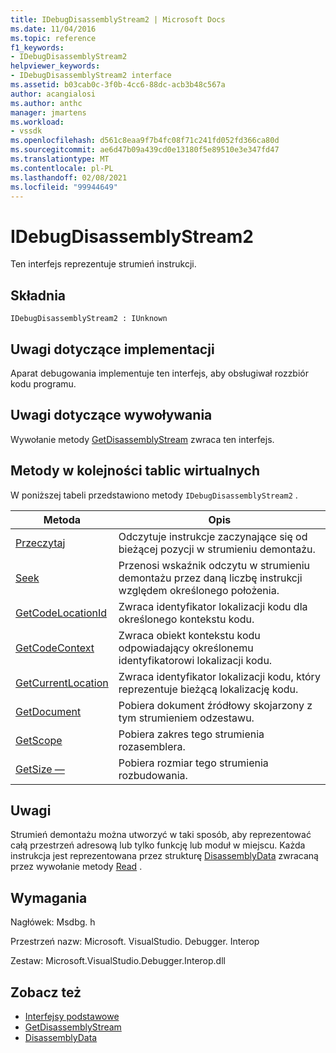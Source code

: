 ```yaml
---
title: IDebugDisassemblyStream2 | Microsoft Docs
ms.date: 11/04/2016
ms.topic: reference
f1_keywords:
- IDebugDisassemblyStream2
helpviewer_keywords:
- IDebugDisassemblyStream2 interface
ms.assetid: b03cab0c-3f0b-4cc6-88dc-acb3b48c567a
author: acangialosi
ms.author: anthc
manager: jmartens
ms.workload:
- vssdk
ms.openlocfilehash: d561c8eaa9f7b4fc08f71c241fd052fd366ca80d
ms.sourcegitcommit: ae6d47b09a439cd0e13180f5e89510e3e347fd47
ms.translationtype: MT
ms.contentlocale: pl-PL
ms.lasthandoff: 02/08/2021
ms.locfileid: "99944649"
---
```

# <a name="idebugdisassemblystream2"></a>IDebugDisassemblyStream2
Ten interfejs reprezentuje strumień instrukcji.

## <a name="syntax"></a>Składnia

```
IDebugDisassemblyStream2 : IUnknown
```

## <a name="notes-for-implementers"></a>Uwagi dotyczące implementacji
 Aparat debugowania implementuje ten interfejs, aby obsługiwał rozzbiór kodu programu.

## <a name="notes-for-callers"></a>Uwagi dotyczące wywoływania
 Wywołanie metody [GetDisassemblyStream](../../../extensibility/debugger/reference/idebugprogram2-getdisassemblystream.md) zwraca ten interfejs.

## <a name="methods-in-vtable-order"></a>Metody w kolejności tablic wirtualnych
 W poniższej tabeli przedstawiono metody `IDebugDisassemblyStream2` .

|Metoda|Opis|
|------------|-----------------|
|[Przeczytaj](../../../extensibility/debugger/reference/idebugdisassemblystream2-read.md)|Odczytuje instrukcje zaczynające się od bieżącej pozycji w strumieniu demontażu.|
|[Seek](../../../extensibility/debugger/reference/idebugdisassemblystream2-seek.md)|Przenosi wskaźnik odczytu w strumieniu demontażu przez daną liczbę instrukcji względem określonego położenia.|
|[GetCodeLocationId](../../../extensibility/debugger/reference/idebugdisassemblystream2-getcodelocationid.md)|Zwraca identyfikator lokalizacji kodu dla określonego kontekstu kodu.|
|[GetCodeContext](../../../extensibility/debugger/reference/idebugdisassemblystream2-getcodecontext.md)|Zwraca obiekt kontekstu kodu odpowiadający określonemu identyfikatorowi lokalizacji kodu.|
|[GetCurrentLocation](../../../extensibility/debugger/reference/idebugdisassemblystream2-getcurrentlocation.md)|Zwraca identyfikator lokalizacji kodu, który reprezentuje bieżącą lokalizację kodu.|
|[GetDocument](../../../extensibility/debugger/reference/idebugdisassemblystream2-getdocument.md)|Pobiera dokument źródłowy skojarzony z tym strumieniem odzestawu.|
|[GetScope](../../../extensibility/debugger/reference/idebugdisassemblystream2-getscope.md)|Pobiera zakres tego strumienia rozasemblera.|
|[GetSize —](../../../extensibility/debugger/reference/idebugdisassemblystream2-getsize.md)|Pobiera rozmiar tego strumienia rozbudowania.|

## <a name="remarks"></a>Uwagi
 Strumień demontażu można utworzyć w taki sposób, aby reprezentować całą przestrzeń adresową lub tylko funkcję lub moduł w miejscu. Każda instrukcja jest reprezentowana przez strukturę [DisassemblyData](../../../extensibility/debugger/reference/disassemblydata.md) zwracaną przez wywołanie metody [Read](../../../extensibility/debugger/reference/idebugdisassemblystream2-read.md) .

## <a name="requirements"></a>Wymagania
 Nagłówek: Msdbg. h

 Przestrzeń nazw: Microsoft. VisualStudio. Debugger. Interop

 Zestaw: Microsoft.VisualStudio.Debugger.Interop.dll

## <a name="see-also"></a>Zobacz też
- [Interfejsy podstawowe](../../../extensibility/debugger/reference/core-interfaces.md)
- [GetDisassemblyStream](../../../extensibility/debugger/reference/idebugprogram2-getdisassemblystream.md)
- [DisassemblyData](../../../extensibility/debugger/reference/disassemblydata.md)
